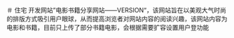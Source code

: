 ＃ 住宅
开发网站”电影书籍分享网站——VERSION“，该网站旨在以美观大气时尚的排版方式吸引用户眼球，从而提高浏览者对网站内容的阅读兴趣，该网站内容为电影和书籍，目前只上传了部分书籍电影，会根据需要扩容设置用户登功能

